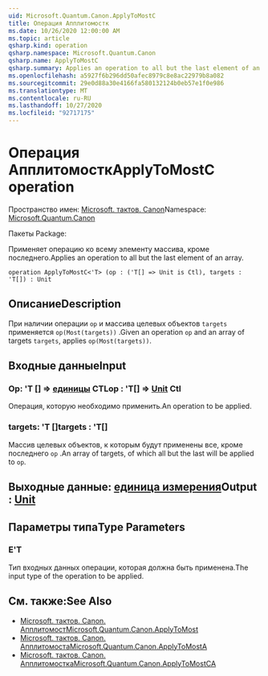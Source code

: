 ```yaml
---
uid: Microsoft.Quantum.Canon.ApplyToMostC
title: Операция Апплитомостк
ms.date: 10/26/2020 12:00:00 AM
ms.topic: article
qsharp.kind: operation
qsharp.namespace: Microsoft.Quantum.Canon
qsharp.name: ApplyToMostC
qsharp.summary: Applies an operation to all but the last element of an array.
ms.openlocfilehash: a5927f6b296dd50afec8979c8e8ac22979b8a082
ms.sourcegitcommit: 29e0d88a30e4166fa580132124b0eb57e1f0e986
ms.translationtype: MT
ms.contentlocale: ru-RU
ms.lasthandoff: 10/27/2020
ms.locfileid: "92717175"
---
```

# <a name="applytomostc-operation"></a><span data-ttu-id="e3da5-102">Операция Апплитомостк</span><span class="sxs-lookup"><span data-stu-id="e3da5-102">ApplyToMostC operation</span></span>

<span data-ttu-id="e3da5-103">Пространство имен: [Microsoft. тактов. Canon](xref:Microsoft.Quantum.Canon)</span><span class="sxs-lookup"><span data-stu-id="e3da5-103">Namespace: [Microsoft.Quantum.Canon](xref:Microsoft.Quantum.Canon)</span></span>

<span data-ttu-id="e3da5-104">Пакеты [](https://nuget.org/packages/)</span><span class="sxs-lookup"><span data-stu-id="e3da5-104">Package: [](https://nuget.org/packages/)</span></span>


<span data-ttu-id="e3da5-105">Применяет операцию ко всему элементу массива, кроме последнего.</span><span class="sxs-lookup"><span data-stu-id="e3da5-105">Applies an operation to all but the last element of an array.</span></span>

```qsharp
operation ApplyToMostC<'T> (op : ('T[] => Unit is Ctl), targets : 'T[]) : Unit
```


## <a name="description"></a><span data-ttu-id="e3da5-106">Описание</span><span class="sxs-lookup"><span data-stu-id="e3da5-106">Description</span></span>

<span data-ttu-id="e3da5-107">При наличии операции `op` и массива целевых объектов `targets` применяется `op(Most(targets))` .</span><span class="sxs-lookup"><span data-stu-id="e3da5-107">Given an operation `op` and an array of targets `targets`, applies `op(Most(targets))`.</span></span>

## <a name="input"></a><span data-ttu-id="e3da5-108">Входные данные</span><span class="sxs-lookup"><span data-stu-id="e3da5-108">Input</span></span>

### <a name="op--t--unit-ctl"></a><span data-ttu-id="e3da5-109">Op: 'T [] => [единицы](xref:microsoft.quantum.lang-ref.unit) CTL</span><span class="sxs-lookup"><span data-stu-id="e3da5-109">op : 'T[] => [Unit](xref:microsoft.quantum.lang-ref.unit) Ctl</span></span>

<span data-ttu-id="e3da5-110">Операция, которую необходимо применить.</span><span class="sxs-lookup"><span data-stu-id="e3da5-110">An operation to be applied.</span></span>


### <a name="targets--t"></a><span data-ttu-id="e3da5-111">targets: 'T []</span><span class="sxs-lookup"><span data-stu-id="e3da5-111">targets : 'T[]</span></span>

<span data-ttu-id="e3da5-112">Массив целевых объектов, к которым будут применены все, кроме последнего `op` .</span><span class="sxs-lookup"><span data-stu-id="e3da5-112">An array of targets, of which all but the last will be applied to `op`.</span></span>



## <a name="output--unit"></a><span data-ttu-id="e3da5-113">Выходные данные: [единица измерения](xref:microsoft.quantum.lang-ref.unit)</span><span class="sxs-lookup"><span data-stu-id="e3da5-113">Output : [Unit](xref:microsoft.quantum.lang-ref.unit)</span></span>



## <a name="type-parameters"></a><span data-ttu-id="e3da5-114">Параметры типа</span><span class="sxs-lookup"><span data-stu-id="e3da5-114">Type Parameters</span></span>

### <a name="t"></a><span data-ttu-id="e3da5-115">Е</span><span class="sxs-lookup"><span data-stu-id="e3da5-115">'T</span></span>

<span data-ttu-id="e3da5-116">Тип входных данных операции, которая должна быть применена.</span><span class="sxs-lookup"><span data-stu-id="e3da5-116">The input type of the operation to be applied.</span></span>

## <a name="see-also"></a><span data-ttu-id="e3da5-117">См. также:</span><span class="sxs-lookup"><span data-stu-id="e3da5-117">See Also</span></span>

- [<span data-ttu-id="e3da5-118">Microsoft. тактов. Canon. Апплитомост</span><span class="sxs-lookup"><span data-stu-id="e3da5-118">Microsoft.Quantum.Canon.ApplyToMost</span></span>](xref:Microsoft.Quantum.Canon.ApplyToMost)
- [<span data-ttu-id="e3da5-119">Microsoft. тактов. Canon. Апплитомоста</span><span class="sxs-lookup"><span data-stu-id="e3da5-119">Microsoft.Quantum.Canon.ApplyToMostA</span></span>](xref:Microsoft.Quantum.Canon.ApplyToMostA)
- [<span data-ttu-id="e3da5-120">Microsoft. тактов. Canon. Апплитомостка</span><span class="sxs-lookup"><span data-stu-id="e3da5-120">Microsoft.Quantum.Canon.ApplyToMostCA</span></span>](xref:Microsoft.Quantum.Canon.ApplyToMostCA)